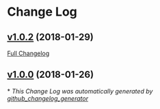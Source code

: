 # Change Log

## [v1.0.2](https://github.com/queuetue/feathers-authentication-key/tree/v1.0.2) (2018-01-29)
[Full Changelog](https://github.com/queuetue/feathers-authentication-key/compare/v1.0.0...v1.0.2)

## [v1.0.0](https://github.com/queuetue/feathers-authentication-key/tree/v1.0.0) (2018-01-26)


\* *This Change Log was automatically generated by [github_changelog_generator](https://github.com/skywinder/Github-Changelog-Generator)*